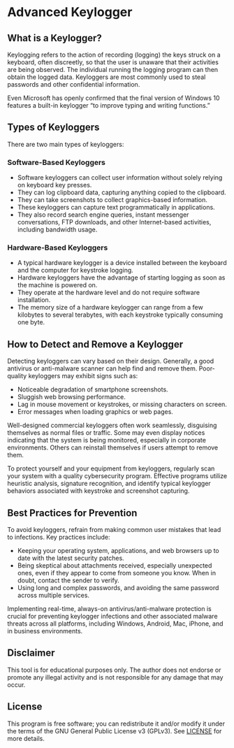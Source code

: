 # Advanced Keylogger

## What is a Keylogger?

Keylogging refers to the action of recording (logging) the keys struck on a keyboard, often discreetly, so that the user is unaware that their activities are being observed. The individual running the logging program can then obtain the logged data. Keyloggers are most commonly used to steal passwords and other confidential information.

Even Microsoft has openly confirmed that the final version of Windows 10 features a built-in keylogger “to improve typing and writing functions.”

## Types of Keyloggers

There are two main types of keyloggers:

### Software-Based Keyloggers

- Software keyloggers can collect user information without solely relying on keyboard key presses.
- They can log clipboard data, capturing anything copied to the clipboard.
- They can take screenshots to collect graphics-based information.
- These keyloggers can capture text programmatically in applications.
- They also record search engine queries, instant messenger conversations, FTP downloads, and other Internet-based activities, including bandwidth usage.

### Hardware-Based Keyloggers

- A typical hardware keylogger is a device installed between the keyboard and the computer for keystroke logging.
- Hardware keyloggers have the advantage of starting logging as soon as the machine is powered on.
- They operate at the hardware level and do not require software installation.
- The memory size of a hardware keylogger can range from a few kilobytes to several terabytes, with each keystroke typically consuming one byte.

## How to Detect and Remove a Keylogger

Detecting keyloggers can vary based on their design. Generally, a good antivirus or anti-malware scanner can help find and remove them. Poor-quality keyloggers may exhibit signs such as:

- Noticeable degradation of smartphone screenshots.
- Sluggish web browsing performance.
- Lag in mouse movement or keystrokes, or missing characters on screen.
- Error messages when loading graphics or web pages.

Well-designed commercial keyloggers often work seamlessly, disguising themselves as normal files or traffic. Some may even display notices indicating that the system is being monitored, especially in corporate environments. Others can reinstall themselves if users attempt to remove them.

To protect yourself and your equipment from keyloggers, regularly scan your system with a quality cybersecurity program. Effective programs utilize heuristic analysis, signature recognition, and identify typical keylogger behaviors associated with keystroke and screenshot capturing.

## Best Practices for Prevention

To avoid keyloggers, refrain from making common user mistakes that lead to infections. Key practices include:

- Keeping your operating system, applications, and web browsers up to date with the latest security patches.
- Being skeptical about attachments received, especially unexpected ones, even if they appear to come from someone you know. When in doubt, contact the sender to verify.
- Using long and complex passwords, and avoiding the same password across multiple services.

Implementing real-time, always-on antivirus/anti-malware protection is crucial for preventing keylogger infections and other associated malware threats across all platforms, including Windows, Android, Mac, iPhone, and in business environments.

## Disclaimer

This tool is for educational purposes only. The author does not endorse or promote any illegal activity and is not responsible for any damage that may occur.

## License

This program is free software; you can redistribute it and/or modify it under the terms of the GNU General Public License v3 (GPLv3). See [LICENSE](LICENSE) for more details.
